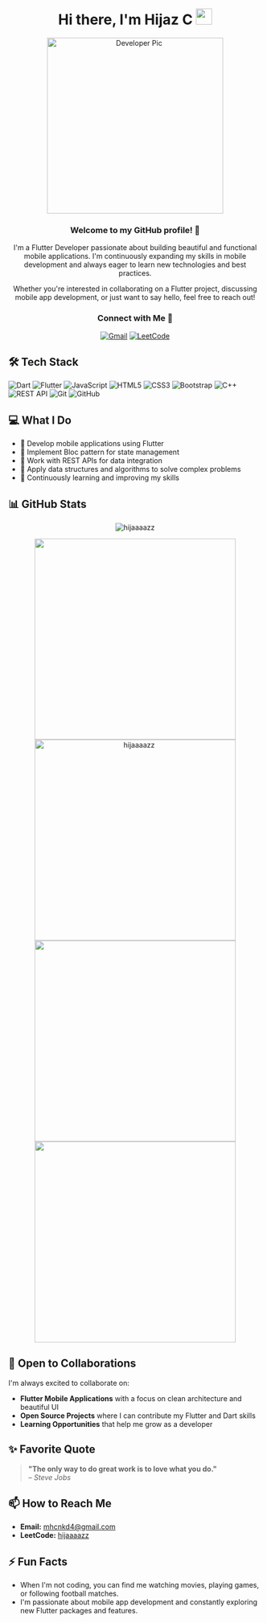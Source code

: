 <div align="center">
  <h1>Hi there, I'm Hijaz C <img src="https://media.giphy.com/media/hvRJCLFzcasrR4ia7z/giphy.gif" width="32"></h1>

  <img alt="Developer Pic" src="https://user-images.githubusercontent.com/49222186/110210369-58458c80-7eb7-11eb-9d6e-2129358b3098.png" width="350"/>

  ### Welcome to my GitHub profile! 👋

  I'm a Flutter Developer passionate about building beautiful and functional mobile applications. I'm continuously expanding my skills in mobile development and always eager to learn new technologies and best practices.

  Whether you're interested in collaborating on a Flutter project, discussing mobile app development, or just want to say hello, feel free to reach out!

  ### Connect with Me 🤝
  [![Gmail](https://img.shields.io/badge/-Gmail-D14836?style=for-the-badge&logo=Gmail&logoColor=white)](mailto:mhcnkd4@gmail.com)
  [![LeetCode](https://img.shields.io/badge/LeetCode-FFA116?style=for-the-badge&logo=LeetCode&logoColor=black)](https://leetcode.com/hijaaaazz/)
</div>

## 🛠️ Tech Stack

![Dart](https://img.shields.io/badge/Dart-0175C2?style=for-the-badge&logo=dart&logoColor=white)
![Flutter](https://img.shields.io/badge/Flutter-02569B?style=for-the-badge&logo=flutter&logoColor=white)
![JavaScript](https://img.shields.io/badge/javascript%20-%23323330.svg?&style=for-the-badge&logo=javascript&logoColor=%23F7DF1E)
![HTML5](https://img.shields.io/badge/html5%20-%23E34F26.svg?&style=for-the-badge&logo=html5&logoColor=white)
![CSS3](https://img.shields.io/badge/css3-%231572B6.svg?&style=for-the-badge&logo=css3&logoColor=white)
![Bootstrap](https://img.shields.io/badge/Bootstrap-563D7C?style=for-the-badge&logo=bootstrap&logoColor=white)
![C++](https://img.shields.io/badge/C%2B%2B-00599C?style=for-the-badge&logo=c%2B%2B&logoColor=white)
![REST API](https://img.shields.io/badge/REST_API-FF6C37?style=for-the-badge&logo=postman&logoColor=white)
![Git](https://img.shields.io/badge/git%20-%23F05033.svg?&style=for-the-badge&logo=git&logoColor=white)
![GitHub](https://img.shields.io/badge/github%20-%23121011.svg?&style=for-the-badge&logo=github&logoColor=white)

## 💻 What I Do

- 📱 Develop mobile applications using Flutter
- 🧩 Implement Bloc pattern for state management
- 🔄 Work with REST APIs for data integration
- 🧮 Apply data structures and algorithms to solve complex problems
- 🌱 Continuously learning and improving my skills

## 📊 GitHub Stats

<p align="center"><img src="https://komarev.com/ghpvc/?username=hijaaaazz&label=Profile%20views&color=0e75b6&style=flat" alt="hijaaaazz" /></p>
<div align="center">
  <img src="https://github-readme-stats.vercel.app/api?username=hijaaaazz&show_icons=true&hide_title=true&count_private=true&hide=prs&theme=dark" width="400" />
  <img src="https://github-readme-streak-stats.herokuapp.com/?user=hijaaaazz&theme=dark" alt="hijaaaazz" width="400" />
  <img src="https://github-readme-stats.vercel.app/api/top-langs/?username=hijaaaazz&hide_title=true&layout=compact&count_private=true&theme=dark" width="400" />
  <img src="https://leetcard.jacoblin.cool/hijaaaazz?theme=dark&font=Lexend%20Deca&extension=activity" width="400" />
</div>

## 🤝 Open to Collaborations

I'm always excited to collaborate on:
- **Flutter Mobile Applications** with a focus on clean architecture and beautiful UI
- **Open Source Projects** where I can contribute my Flutter and Dart skills
- **Learning Opportunities** that help me grow as a developer

## ✨ Favorite Quote

> **"The only way to do great work is to love what you do."**  
> – *Steve Jobs*

## 📫 How to Reach Me

- **Email:** [mhcnkd4@gmail.com](mailto:mhcnkd4@gmail.com)
- **LeetCode:** [hijaaaazz](https://leetcode.com/hijaaaazz/)

## ⚡ Fun Facts

- When I'm not coding, you can find me watching movies, playing games, or following football matches.
- I'm passionate about mobile app development and constantly exploring new Flutter packages and features.

